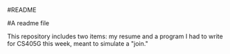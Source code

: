 #README

#A readme file

This repository includes two items: my resume and a program I had to write for CS405G this week, meant
to simulate a "join." 
